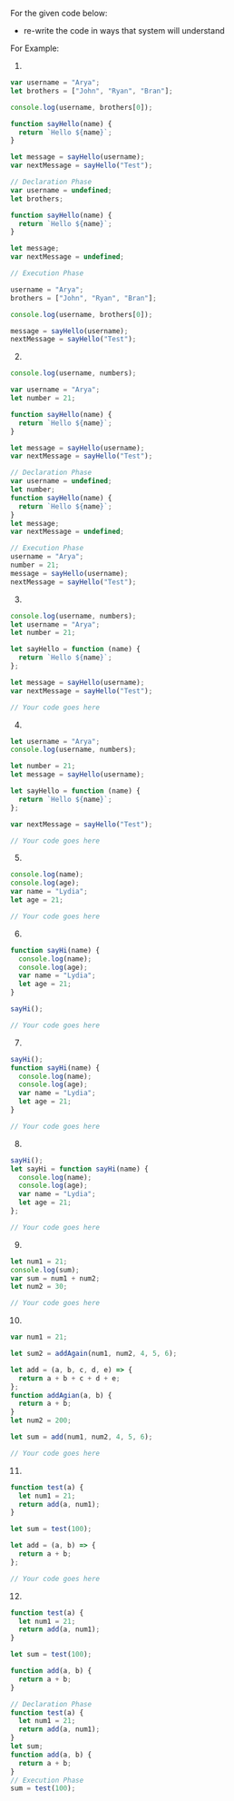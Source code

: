For the given code below:

- re-write the code in ways that system will understand

For Example:

1.

```js
var username = "Arya";
let brothers = ["John", "Ryan", "Bran"];

console.log(username, brothers[0]);

function sayHello(name) {
  return `Hello ${name}`;
}

let message = sayHello(username);
var nextMessage = sayHello("Test");
```

<!-- Answer -->

```js
// Declaration Phase
var username = undefined;
let brothers;

function sayHello(name) {
  return `Hello ${name}`;
}

let message;
var nextMessage = undefined;

// Execution Phase

username = "Arya";
brothers = ["John", "Ryan", "Bran"];

console.log(username, brothers[0]);

message = sayHello(username);
nextMessage = sayHello("Test");
```

2.

```js
console.log(username, numbers);

var username = "Arya";
let number = 21;

function sayHello(name) {
  return `Hello ${name}`;
}

let message = sayHello(username);
var nextMessage = sayHello("Test");
```

<!-- Answer -->

```js
// Declaration Phase
var username = undefined;
let number;
function sayHello(name) {
  return `Hello ${name}`;
}
let message;
var nextMessage = undefined;

// Execution Phase
username = "Arya";
number = 21;
message = sayHello(username);
nextMessage = sayHello("Test");
```

3.

```js
console.log(username, numbers);
let username = "Arya";
let number = 21;

let sayHello = function (name) {
  return `Hello ${name}`;
};

let message = sayHello(username);
var nextMessage = sayHello("Test");
```

<!-- Answer -->

```js
// Your code goes here
```

4.

```js
let username = "Arya";
console.log(username, numbers);

let number = 21;
let message = sayHello(username);

let sayHello = function (name) {
  return `Hello ${name}`;
};

var nextMessage = sayHello("Test");
```

<!-- Answer -->

```js
// Your code goes here
```

5.

```js
console.log(name);
console.log(age);
var name = "Lydia";
let age = 21;
```

<!-- Answer -->

```js
// Your code goes here
```

6.

```js
function sayHi(name) {
  console.log(name);
  console.log(age);
  var name = "Lydia";
  let age = 21;
}

sayHi();
```

<!-- Answer -->

```js
// Your code goes here
```

7.

```js
sayHi();
function sayHi(name) {
  console.log(name);
  console.log(age);
  var name = "Lydia";
  let age = 21;
}
```

<!-- Answer -->

```js
// Your code goes here
```

8.

```js
sayHi();
let sayHi = function sayHi(name) {
  console.log(name);
  console.log(age);
  var name = "Lydia";
  let age = 21;
};
```

<!-- Answer -->

```js
// Your code goes here
```

9.

```js
let num1 = 21;
console.log(sum);
var sum = num1 + num2;
let num2 = 30;
```

<!-- Answer -->

```js
// Your code goes here
```

10.

```js
var num1 = 21;

let sum2 = addAgain(num1, num2, 4, 5, 6);

let add = (a, b, c, d, e) => {
  return a + b + c + d + e;
};
function addAgian(a, b) {
  return a + b;
}
let num2 = 200;

let sum = add(num1, num2, 4, 5, 6);
```

<!-- Answer -->

```js
// Your code goes here
```

11.

```js
function test(a) {
  let num1 = 21;
  return add(a, num1);
}

let sum = test(100);

let add = (a, b) => {
  return a + b;
};
```

<!-- Answer -->

```js
// Your code goes here
```

12.

```js
function test(a) {
  let num1 = 21;
  return add(a, num1);
}

let sum = test(100);

function add(a, b) {
  return a + b;
}
```

<!-- Answer -->

```js
// Declaration Phase
function test(a) {
  let num1 = 21;
  return add(a, num1);
}
let sum;
function add(a, b) {
  return a + b;
}
// Execution Phase
sum = test(100);
```
